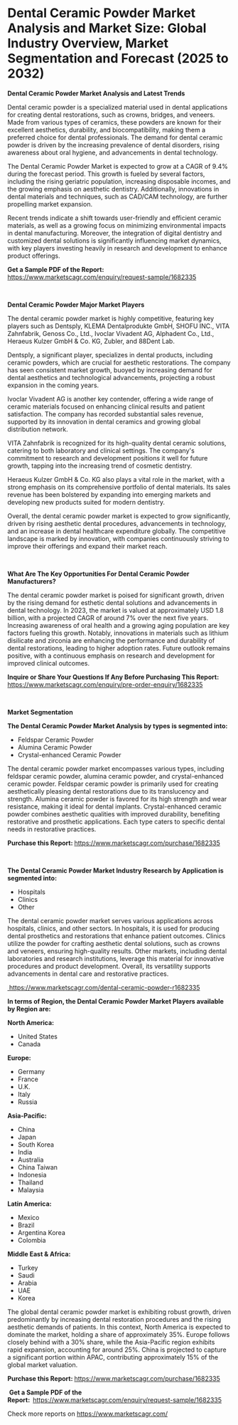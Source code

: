 <p><h1>Dental Ceramic Powder Market Analysis and Market Size: Global Industry Overview, Market Segmentation and Forecast (2025 to 2032)</h1></p><p><strong>Dental Ceramic Powder Market Analysis and Latest Trends</strong></p>
<p><p>Dental ceramic powder is a specialized material used in dental applications for creating dental restorations, such as crowns, bridges, and veneers. Made from various types of ceramics, these powders are known for their excellent aesthetics, durability, and biocompatibility, making them a preferred choice for dental professionals. The demand for dental ceramic powder is driven by the increasing prevalence of dental disorders, rising awareness about oral hygiene, and advancements in dental technology.</p><p>The Dental Ceramic Powder Market is expected to grow at a CAGR of 9.4% during the forecast period. This growth is fueled by several factors, including the rising geriatric population, increasing disposable incomes, and the growing emphasis on aesthetic dentistry. Additionally, innovations in dental materials and techniques, such as CAD/CAM technology, are further propelling market expansion. </p><p>Recent trends indicate a shift towards user-friendly and efficient ceramic materials, as well as a growing focus on minimizing environmental impacts in dental manufacturing. Moreover, the integration of digital dentistry and customized dental solutions is significantly influencing market dynamics, with key players investing heavily in research and development to enhance product offerings.</p></p>
<p><strong>Get a Sample PDF of the Report:&nbsp;</strong> <a href="https://www.marketscagr.com/enquiry/request-sample/1682335?utm_campaign=2444&utm_medium=2&utm_source=Github&utm_content=ia&utm_term=04032025&utm_id=dental-ceramic-powder">https://www.marketscagr.com/enquiry/request-sample/1682335</a></p>
<p>&nbsp;</p>
<p><strong>Dental Ceramic Powder Major Market Players</strong></p>
<p><p>The dental ceramic powder market is highly competitive, featuring key players such as Dentsply, KLEMA Dentalprodukte GmbH, SHOFU INC., VITA Zahnfabrik, Genoss Co., Ltd., Ivoclar Vivadent AG, Alphadent Co., Ltd., Heraeus Kulzer GmbH & Co. KG, Zubler, and 88Dent Lab. </p><p>Dentsply, a significant player, specializes in dental products, including ceramic powders, which are crucial for aesthetic restorations. The company has seen consistent market growth, buoyed by increasing demand for dental aesthetics and technological advancements, projecting a robust expansion in the coming years. </p><p>Ivoclar Vivadent AG is another key contender, offering a wide range of ceramic materials focused on enhancing clinical results and patient satisfaction. The company has recorded substantial sales revenue, supported by its innovation in dental ceramics and growing global distribution network.</p><p>VITA Zahnfabrik is recognized for its high-quality dental ceramic solutions, catering to both laboratory and clinical settings. The company's commitment to research and development positions it well for future growth, tapping into the increasing trend of cosmetic dentistry.</p><p>Heraeus Kulzer GmbH & Co. KG also plays a vital role in the market, with a strong emphasis on its comprehensive portfolio of dental materials. Its sales revenue has been bolstered by expanding into emerging markets and developing new products suited for modern dentistry.</p><p>Overall, the dental ceramic powder market is expected to grow significantly, driven by rising aesthetic dental procedures, advancements in technology, and an increase in dental healthcare expenditure globally. The competitive landscape is marked by innovation, with companies continuously striving to improve their offerings and expand their market reach.</p></p>
<p>&nbsp;</p>
<p><strong>What Are The Key Opportunities For Dental Ceramic Powder Manufacturers?</strong></p>
<p><p>The dental ceramic powder market is poised for significant growth, driven by the rising demand for esthetic dental solutions and advancements in dental technology. In 2023, the market is valued at approximately USD 1.8 billion, with a projected CAGR of around 7% over the next five years. Increasing awareness of oral health and a growing aging population are key factors fueling this growth. Notably, innovations in materials such as lithium disilicate and zirconia are enhancing the performance and durability of dental restorations, leading to higher adoption rates. Future outlook remains positive, with a continuous emphasis on research and development for improved clinical outcomes.</p></p>
<p><strong>Inquire or Share Your Questions If Any Before Purchasing This Report:</strong> <a href="https://www.marketscagr.com/enquiry/pre-order-enquiry/1682335?utm_campaign=2444&utm_medium=2&utm_source=Github&utm_content=ia&utm_term=04032025&utm_id=dental-ceramic-powder">https://www.marketscagr.com/enquiry/pre-order-enquiry/1682335</a></p>
<p>&nbsp;</p>
<p><strong>Market Segmentation</strong></p>
<p><strong>The Dental Ceramic Powder Market Analysis by types is segmented into:</strong></p>
<p><ul><li>Feldspar Ceramic Powder</li><li>Alumina Ceramic Powder</li><li>Crystal-enhanced Ceramic Powder</li></ul></p>
<p><p>The dental ceramic powder market encompasses various types, including feldspar ceramic powder, alumina ceramic powder, and crystal-enhanced ceramic powder. Feldspar ceramic powder is primarily used for creating aesthetically pleasing dental restorations due to its translucency and strength. Alumina ceramic powder is favored for its high strength and wear resistance, making it ideal for dental implants. Crystal-enhanced ceramic powder combines aesthetic qualities with improved durability, benefiting restorative and prosthetic applications. Each type caters to specific dental needs in restorative practices.</p></p>
<p><strong>Purchase this Report:&nbsp;</strong><a href="https://www.marketscagr.com/purchase/1682335?utm_campaign=2444&utm_medium=2&utm_source=Github&utm_content=ia&utm_term=04032025&utm_id=dental-ceramic-powder">https://www.marketscagr.com/purchase/1682335</a></p>
<p>&nbsp;</p>
<p><strong>The Dental Ceramic Powder Market Industry Research by Application is segmented into:</strong></p>
<p><ul><li>Hospitals</li><li>Clinics</li><li>Other</li></ul></p>
<p><p>The dental ceramic powder market serves various applications across hospitals, clinics, and other sectors. In hospitals, it is used for producing dental prosthetics and restorations that enhance patient outcomes. Clinics utilize the powder for crafting aesthetic dental solutions, such as crowns and veneers, ensuring high-quality results. Other markets, including dental laboratories and research institutions, leverage this material for innovative procedures and product development. Overall, its versatility supports advancements in dental care and restorative practices.</p></p>
<p><a href="https://www.marketscagr.com/dental-ceramic-powder-r1682335?utm_campaign=2444&utm_medium=2&utm_source=Github&utm_content=ia&utm_term=04032025&utm_id=dental-ceramic-powder">&nbsp;https://www.marketscagr.com/dental-ceramic-powder-r1682335</a></p>
<p><strong>In terms of Region, the Dental Ceramic Powder Market Players available by Region are:</strong></p>
<p>
    <p> <strong> North America: </strong>
        <ul>
            <li>United States</li>
            <li>Canada</li>
        </ul>
        </p> 
    <p> <strong> Europe: </strong>
        <ul>
            <li>Germany</li>
            <li>France</li>
            <li>U.K.</li>
            <li>Italy</li>
            <li>Russia</li>
        </ul>
        </p> 
    <p> <strong> Asia-Pacific: </strong>
        <ul>
            <li>China</li>
            <li>Japan</li>
            <li>South Korea</li>
            <li>India</li>
            <li>Australia</li>
            <li>China Taiwan</li>
            <li>Indonesia</li>
            <li>Thailand</li>
            <li>Malaysia</li>
        </ul>
        </p> 
    <p> <strong> Latin America: </strong>
        <ul>
            <li>Mexico</li>
            <li>Brazil</li>
            <li>Argentina Korea</li>
            <li>Colombia</li>
        </ul>
        </p> 
    <p> <strong> Middle East & Africa: </strong>
        <ul>
            <li>Turkey</li>
            <li>Saudi</li>
            <li>Arabia</li>
            <li>UAE</li>
            <li>Korea</li>
        </ul>
    </p>
    </p>
<p><p>The global dental ceramic powder market is exhibiting robust growth, driven predominantly by increasing dental restoration procedures and the rising aesthetic demands of patients. In this context, North America is expected to dominate the market, holding a share of approximately 35%. Europe follows closely behind with a 30% share, while the Asia-Pacific region exhibits rapid expansion, accounting for around 25%. China is projected to capture a significant portion within APAC, contributing approximately 15% of the global market valuation.</p></p>
<p><strong>Purchase this Report: </strong><a href="https://www.marketscagr.com/purchase/1682335?utm_campaign=2444&utm_medium=2&utm_source=Github&utm_content=ia&utm_term=04032025&utm_id=dental-ceramic-powder">https://www.marketscagr.com/purchase/1682335</a></p>
<p>&nbsp;<strong>Get a Sample PDF of the Report:&nbsp;&nbsp;</strong><a href="https://www.marketscagr.com/enquiry/request-sample/1682335?utm_campaign=2444&utm_medium=2&utm_source=Github&utm_content=ia&utm_term=04032025&utm_id=dental-ceramic-powder">https://www.marketscagr.com/enquiry/request-sample/1682335</a></p>
<p><strong></strong></p>
<p>Check more reports on <a href="https://www.marketscagr.com/?utm_campaign=2444&utm_medium=2&utm_source=Github&utm_content=ia&utm_term=04032025&utm_id=dental-ceramic-powder">https://www.marketscagr.com/</a></p>